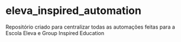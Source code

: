 # eleva_inspired_automation
Repositório criado para centralizar todas as automações feitas para a Escola Eleva e Group Inspired Education
